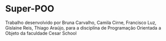 # Super-POO
Trabalho desenvolvido por Bruna Carvalho, Camila Cirne, Francisco Luz, Gislaine Reis, Thiago Araújo, para a disciplina de Programação Orientada a Objeto da faculdade Cesar School
